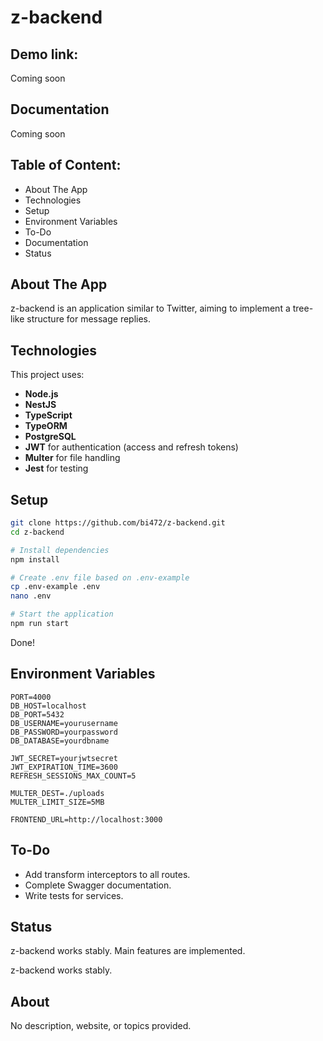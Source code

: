 # z-backend

## Demo link:

Coming soon

## Documentation

Coming soon

## Table of Content:

- About The App
- Technologies
- Setup
- Environment Variables
- To-Do
- Documentation
- Status

## About The App

z-backend is an application similar to Twitter, aiming to implement a tree-like structure for message replies.

## Technologies

This project uses:

- **Node.js**
- **NestJS**
- **TypeScript**
- **TypeORM**
- **PostgreSQL**
- **JWT** for authentication (access and refresh tokens)
- **Multer** for file handling
- **Jest** for testing

## Setup

```bash
git clone https://github.com/bi472/z-backend.git
cd z-backend

# Install dependencies
npm install

# Create .env file based on .env-example
cp .env-example .env
nano .env

# Start the application
npm run start
```

Done!

## Environment Variables

```plaintext
PORT=4000
DB_HOST=localhost
DB_PORT=5432
DB_USERNAME=yourusername
DB_PASSWORD=yourpassword
DB_DATABASE=yourdbname

JWT_SECRET=yourjwtsecret
JWT_EXPIRATION_TIME=3600
REFRESH_SESSIONS_MAX_COUNT=5

MULTER_DEST=./uploads
MULTER_LIMIT_SIZE=5MB

FRONTEND_URL=http://localhost:3000
```

## To-Do

- Add transform interceptors to all routes.
- Complete Swagger documentation.
- Write tests for services.

## Status

z-backend works stably. Main features are implemented.

z-backend works stably.

## About

No description, website, or topics provided. 
